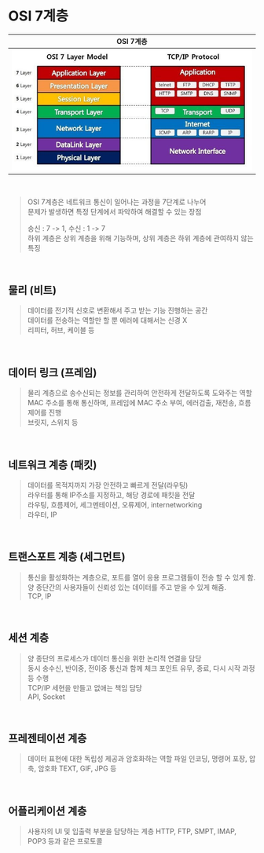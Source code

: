# OSI 7계층

|               OSI 7계층                |
| :------------------------------------: |
| ![osi 7 layer](../res/osi_7layer.jpeg) |

</br>

> OSI 7계층은 네트워크 통신이 일어나는 과정을 7단계로 나누어  
> 문제가 발생하면 특정 단계에서 파악하여 해결할 수 있는 장점
>
> 송신 : 7 -> 1, 수신 : 1 -> 7  
> 하위 계층은 상위 계층을 위해 기능하며, 상위 계층은 하위 계층에 관여하지 않는 특징

</br>

## 물리 (비트)

> 데이터를 전기적 신호로 변환해서 주고 받는 기능 진행하는 공간  
> 데이터를 전송하는 역할만 할 뿐 에러에 대해서는 신경 X  
> 리피터, 허브, 케이블 등

</br>

## 데이터 링크 (프레임)

> 물리 계층으로 송수신되는 정보를 관리하여 안전하게 전달하도록 도와주는 역할  
> MAC 주소를 통해 통신하며, 프레임에 MAC 주소 부여, 에러검출, 재전송, 흐름제어를 진행  
> 브릿지, 스위치 등

</br>

## 네트워크 계층 (패킷)

> 데이터를 목적지까지 가장 안전하고 빠르게 전달(라우팅)  
> 라우터를 통해 IP주소를 지정하고, 해당 경로에 패킷을 전달  
> 라우팅, 흐름제어, 세그멘테이션, 오류제어, internetworking  
> 라우터, IP

</br>

## 트랜스포트 계층 (세그먼트)

> 통신을 활성화하는 계층으로, 포트를 열어 응용 프로그램들이 전송 할 수 있게 함.  
> 양 종단간의 사용자들이 신뢰성 있는 데이터를 주고 받을 수 있게 해줌.  
> TCP, IP

</br>

## 세션 계층

> 양 종단의 프로세스가 데이터 통신을 위한 논리적 연결을 담당  
> 동시 송수신, 반이중, 전이중 통신과 함께 체크 포인트 유무, 종료, 다시 시작 과정등 수행  
> TCP/IP 세현을 만들고 없애는 책임 담당  
> API, Socket

</br>

## 프레젠테이션 계층

> 데이터 표현에 대한 독립성 제공과 암호화하는 역할
> 파일 인코딩, 명령어 포장, 압축, 암호화
> TEXT, GIF, JPG 등

</br>

## 어플리케이션 계층

> 사용자의 UI 및 입출력 부분을 담당하는 계층
> HTTP, FTP, SMPT, IMAP, POP3 등과 같은 프로토콜
